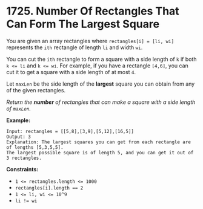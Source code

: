 # 1725. Number Of Rectangles That Can Form The Largest Square

You are given an array rectangles where `rectangles[i] = [li, wi]` represents the `ith` rectangle of length `li` and width `wi`.

You can cut the `ith` rectangle to form a square with a side length of `k` if both `k <= li` and `k <= wi`. For example, if you have a rectangle `[4,6]`, you can cut it to get a square with a side length of at most `4`.

Let `maxLen` be the side length of the **largest** square you can obtain from any of the given rectangles.

*Return the **number** of rectangles that can make a square with a side length of `maxLen`.*

**Example:**
```
Input: rectangles = [[5,8],[3,9],[5,12],[16,5]]
Output: 3
Explanation: The largest squares you can get from each rectangle are of lengths [5,3,5,5].
The largest possible square is of length 5, and you can get it out of 3 rectangles.
```

**Constraints:**
- `1 <= rectangles.length <= 1000`
- `rectangles[i].length == 2`
- `1 <= li, wi <= 10^9`
- `li != wi`
